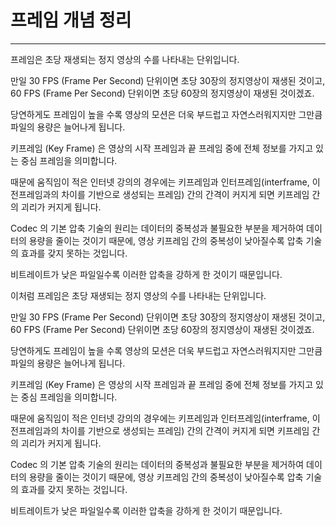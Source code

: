 
# 프레임 개념 정리

---

프레임은 초당 재생되는 정지 영상의 수를 나타내는 단위입니다.

만일 30 FPS (Frame Per Second) 단위이면 초당 30장의 정지영상이 재생된 것이고, 60 FPS (Frame Per Second) 단위이면 초당 60장의 정지영상이 재생된 것이겠죠.

당연하게도 프레임이 높을 수록 영상의 모션은 더욱 부드럽고 자연스러워지지만 그만큼 파일의 용량은 늘어나게 됩니다.

키프레임 (Key Frame) 은 영상의 시작 프레임과 끝 프레임 중에 전체 정보를 가지고 있는 중심 프레임을 의미합니다.

때문에 움직임이 적은 인터넷 강의의 경우에는 키프레임과 인터프레임(interframe, 이전프레임과의 차이를 기반으로 생성되는 프레임) 간의 간격이 커지게 되면 키프레임 간의 괴리가 커지게 됩니다.

Codec 의 기본 압축 기술의 원리는 데이터의 중복성과 불필요한 부분을 제거하여 데이터의 용량을 줄이는 것이기 때문에, 영상 키프레임 간의 중복성이 낮아질수록 압축 기술의 효과를 갖지 못하는 것입니다.

비트레이트가 낮은 파일일수록 이러한 압축을 강하게 한 것이기 때문입니다.


이처럼 프레임은 초당 재생되는 정지 영상의 수를 나타내는 단위입니다.

만일 30 FPS (Frame Per Second) 단위이면 초당 30장의 정지영상이 재생된 것이고, 60 FPS (Frame Per Second) 단위이면 초당 60장의 정지영상이 재생된 것이겠죠.

당연하게도 프레임이 높을 수록 영상의 모션은 더욱 부드럽고 자연스러워지지만 그만큼 파일의 용량은 늘어나게 됩니다.

키프레임 (Key Frame) 은 영상의 시작 프레임과 끝 프레임 중에 전체 정보를 가지고 있는 중심 프레임을 의미합니다.

때문에 움직임이 적은 인터넷 강의의 경우에는 키프레임과 인터프레임(interframe, 이전프레임과의 차이를 기반으로 생성되는 프레임) 간의 간격이 커지게 되면 키프레임 간의 괴리가 커지게 됩니다.

Codec 의 기본 압축 기술의 원리는 데이터의 중복성과 불필요한 부분을 제거하여 데이터의 용량을 줄이는 것이기 때문에, 영상 키프레임 간의 중복성이 낮아질수록 압축 기술의 효과를 갖지 못하는 것입니다.

비트레이트가 낮은 파일일수록 이러한 압축을 강하게 한 것이기 때문입니다.